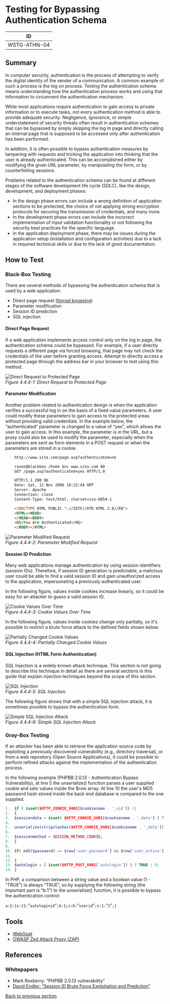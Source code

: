 # Testing for Bypassing Authentication Schema

|ID          |
|------------|
|WSTG-ATHN-04|

## Summary

In computer security, authentication is the process of attempting to verify the digital identity of the sender of a communication. A common example of such a process is the log on process. Testing the authentication schema means understanding how the authentication process works and using that information to circumvent the authentication mechanism.

While most applications require authentication to gain access to private information or to execute tasks, not every authentication method is able to provide adequate security. Negligence, ignorance, or simple understatement of security threats often result in authentication schemes that can be bypassed by simply skipping the log in page and directly calling an internal page that is supposed to be accessed only after authentication has been performed.

In addition, it is often possible to bypass authentication measures by tampering with requests and tricking the application into thinking that the user is already authenticated. This can be accomplished either by modifying the given URL parameter, by manipulating the form, or by counterfeiting sessions.

Problems related to the authentication schema can be found at different stages of the software development life cycle (SDLC), like the design, development, and deployment phases:

- In the design phase errors can include a wrong definition of application sections to be protected, the choice of not applying strong encryption protocols for securing the transmission of credentials, and many more.
- In the development phase errors can include the incorrect implementation of input validation functionality or not following the security best practices for the specific language.
- In the application deployment phase, there may be issues during the application setup (installation and configuration activities) due to a lack in required technical skills or due to the lack of good documentation.

## How to Test

### Black-Box Testing

There are several methods of bypassing the authentication schema that is used by a web application:

- Direct page request ([forced browsing](https://owasp.org/www-community/attacks/Forced_browsing))
- Parameter modification
- Session ID prediction
- SQL injection

#### Direct Page Request

If a web application implements access control only on the log in page, the authentication schema could be bypassed. For example, if a user directly requests a different page via forced browsing, that page may not check the credentials of the user before granting access. Attempt to directly access a protected page through the address bar in your browser to test using this method.

![Direct Request to Protected Page](images/Basm-directreq.jpg)\
*Figure 4.4.4-1: Direct Request to Protected Page*

#### Parameter Modification

Another problem related to authentication design is when the application verifies a successful log in on the basis of a fixed value parameters. A user could modify these parameters to gain access to the protected areas without providing valid credentials. In the example below, the “authenticated” parameter is changed to a value of “yes”, which allows the user to gain access. In this example, the parameter is in the URL, but a proxy could also be used to modify the parameter, especially when the parameters are sent as form elements in a POST request or when the parameters are stored in a cookie.

```html
    http://www.site.com/page.asp?authenticated=no

    raven@blackbox /home $nc www.site.com 80
    GET /page.asp?authenticated=yes HTTP/1.0

    HTTP/1.1 200 OK
    Date: Sat, 11 Nov 2006 10:22:44 GMT
    Server: Apache
    Connection: close
    Content-Type: text/html; charset=iso-8859-1

    <!DOCTYPE HTML PUBLIC "-//IETF//DTD HTML 2.0//EN">
    <HTML><HEAD>
    </HEAD><BODY>
    <H1>You Are Authenticated</H1>
    </BODY></HTML>
```

![Parameter Modified Request](images/Basm-parammod.jpg)\
*Figure 4.4.4-2: Parameter Modified Request*

#### Session ID Prediction

Many web applications manage authentication by using session identifiers (session IDs). Therefore, if session ID generation is predictable, a malicious user could be able to find a valid session ID and gain unauthorized access to the application, impersonating a previously authenticated user.

In the following figure, values inside cookies increase linearly, so it could be easy for an attacker to guess a valid session ID.

![Cookie Values Over Time](images/Basm-sessid.jpg)\
*Figure 4.4.4-3: Cookie Values Over Time*

In the following figure, values inside cookies change only partially, so it's possible to restrict a brute force attack to the defined fields shown below.

![Partially Changed Cookie Values](images/Basm-sessid2.jpg)\
*Figure 4.4.4-4: Partially Changed Cookie Values*

#### SQL Injection (HTML Form Authentication)

SQL Injection is a widely known attack technique. This section is not going to describe this technique in detail as there are several sections in this guide that explain injection techniques beyond the scope of this section.

![SQL Injection](images/Basm-sqlinj.jpg)\
*Figure 4.4.4-5: SQL Injection*

The following figure shows that with a simple SQL injection attack, it is sometimes possible to bypass the authentication form.

![Simple SQL Injection Attack](images/Basm-sqlinj2.gif)\
*Figure 4.4.4-6: Simple SQL Injection Attack*

### Gray-Box Testing

If an attacker has been able to retrieve the application source code by exploiting a previously discovered vulnerability (e.g., directory traversal), or from a web repository (Open Source Applications), it could be possible to perform refined attacks against the implementation of the authentication process.

In the following example (PHPBB 2.0.13 - Authentication Bypass Vulnerability), at line 5 the unserialize() function parses a user supplied cookie and sets values inside the $row array. At line 10 the user's MD5 password hash stored inside the back end database is compared to the one supplied.

```php
1.  if ( isset($HTTP_COOKIE_VARS[$cookiename . '_sid']) ||
2.  {
3.  $sessiondata = isset( $HTTP_COOKIE_VARS[$cookiename . '_data'] ) ?
4.
5.  unserialize(stripslashes($HTTP_COOKIE_VARS[$cookiename . '_data'])) : array();
6.
7.  $sessionmethod = SESSION_METHOD_COOKIE;
8.  }
9.
10. if( md5($password) == $row['user_password'] && $row['user_active'] )
11.
12. {
13. $autologin = ( isset($HTTP_POST_VARS['autologin']) ) ? TRUE : 0;
14. }
```

In PHP, a comparison between a string value and a boolean value (1 - “TRUE”) is always “TRUE”, so by supplying the following string (the important part is “b:1”) to the unserialize() function, it is possible to bypass the authentication control:

`a:2:{s:11:`“`autologinid`”`;b:1;s:6:`“`userid`”`;s:1:`“`2`”`;}`

## Tools

- [WebGoat](https://owasp.org/www-project-webgoat/)
- [OWASP Zed Attack Proxy (ZAP)](https://www.zaproxy.org)

## References

### Whitepapers

- Mark Roxberry: “PHPBB 2.0.13 vulnerability”
- [David Endler: “Session ID Brute Force Exploitation and Prediction”](https://www.cgisecurity.com/lib/SessionIDs.pdf)

[Back to previous section](./)